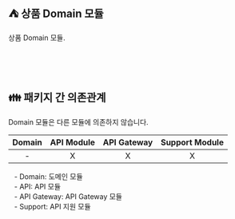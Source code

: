## ⛺️ 상품 Domain 모듈

상품 Domain 모듈.

<br/><br/><br/>

## 👪 패키지 간 의존관계

Domain 모듈은 다른 모듈에 의존하지 않습니다.

| Domain | API Module | API Gateway | Support Module |
|:------:|:----------:|:-----------:|:--------------:|
|   -    |     X      |      X      |       X        |

&nbsp;&nbsp; - Domain: 도메인 모듈 <br/>
&nbsp;&nbsp; - API: API 모듈 <br/>
&nbsp;&nbsp; - API Gateway: API Gateway 모듈 <br/>
&nbsp;&nbsp; - Support: API 지원 모듈 <br/>

<br/>
